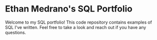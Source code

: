 # Ethan Medrano's SQL Portfolio

Welcome to my SQL portfolio! This code repository contains examples of SQL I've written. Feel free to take a look and reach out if you have any questions.
